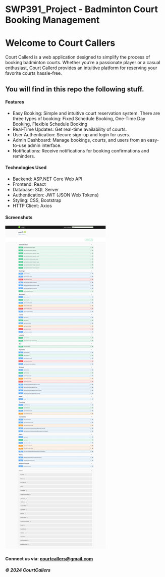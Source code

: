 # SWP391_Project - Badminton Court Booking Management
# Welcome to Court Callers

Court Callerd is a web application designed to simplify the process of booking badminton courts. Whether you’re a passionate player or a casual enthusiast, Court Callerd provides an intuitive platform for reserving your favorite courts hassle-free.

## You will find in this repo the following stuff.

#### Features
* Easy Booking: Simple and intuitive court reservation system. There are three types of booking: Fixed Schedule Booking, One-Time Day Booking, Flexible Schedule Booking
* Real-Time Updates: Get real-time availability of courts.
* User Authentication: Secure sign-up and login for users.
* Admin Dashboard: Manage bookings, courts, and users from an easy-to-use admin interface.
* Notifications: Receive notifications for booking confirmations and reminders.

#### Technologies Used
* Backend: ASP.NET Core Web API
* Frontend: React
* Database: SQL Server
* Authentication: JWT (JSON Web Tokens)
* Styling: CSS, Bootstrap
* HTTP Client: Axios

#### Screenshots
![APIPage](https://github.com/halinhtvn3a/SWP391_Project/blob/main/screenshots/APIPage.jpeg)

#### Connect us via: courtcallers@gmail.com

##### &#169; 2024 CourtCallers
